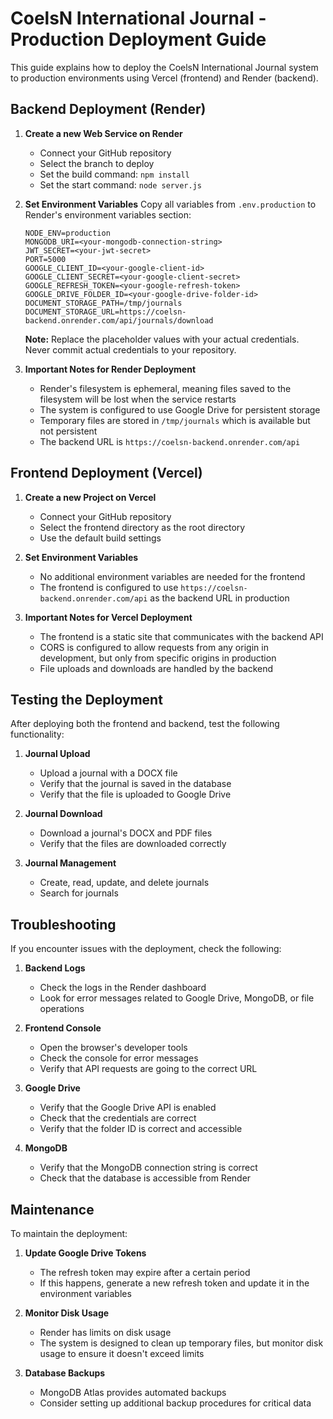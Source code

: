 # CoelsN International Journal - Production Deployment Guide

This guide explains how to deploy the CoelsN International Journal system to production environments using Vercel (frontend) and Render (backend).

## Backend Deployment (Render)

1. **Create a new Web Service on Render**
   - Connect your GitHub repository
   - Select the branch to deploy
   - Set the build command: `npm install`
   - Set the start command: `node server.js`

2. **Set Environment Variables**
   Copy all variables from `.env.production` to Render's environment variables section:

   ```
   NODE_ENV=production
   MONGODB_URI=<your-mongodb-connection-string>
   JWT_SECRET=<your-jwt-secret>
   PORT=5000
   GOOGLE_CLIENT_ID=<your-google-client-id>
   GOOGLE_CLIENT_SECRET=<your-google-client-secret>
   GOOGLE_REFRESH_TOKEN=<your-google-refresh-token>
   GOOGLE_DRIVE_FOLDER_ID=<your-google-drive-folder-id>
   DOCUMENT_STORAGE_PATH=/tmp/journals
   DOCUMENT_STORAGE_URL=https://coelsn-backend.onrender.com/api/journals/download
   ```

   **Note:** Replace the placeholder values with your actual credentials. Never commit actual credentials to your repository.

3. **Important Notes for Render Deployment**
   - Render's filesystem is ephemeral, meaning files saved to the filesystem will be lost when the service restarts
   - The system is configured to use Google Drive for persistent storage
   - Temporary files are stored in `/tmp/journals` which is available but not persistent
   - The backend URL is `https://coelsn-backend.onrender.com/api`

## Frontend Deployment (Vercel)

1. **Create a new Project on Vercel**
   - Connect your GitHub repository
   - Select the frontend directory as the root directory
   - Use the default build settings

2. **Set Environment Variables**
   - No additional environment variables are needed for the frontend
   - The frontend is configured to use `https://coelsn-backend.onrender.com/api` as the backend URL in production

3. **Important Notes for Vercel Deployment**
   - The frontend is a static site that communicates with the backend API
   - CORS is configured to allow requests from any origin in development, but only from specific origins in production
   - File uploads and downloads are handled by the backend

## Testing the Deployment

After deploying both the frontend and backend, test the following functionality:

1. **Journal Upload**
   - Upload a journal with a DOCX file
   - Verify that the journal is saved in the database
   - Verify that the file is uploaded to Google Drive

2. **Journal Download**
   - Download a journal's DOCX and PDF files
   - Verify that the files are downloaded correctly

3. **Journal Management**
   - Create, read, update, and delete journals
   - Search for journals

## Troubleshooting

If you encounter issues with the deployment, check the following:

1. **Backend Logs**
   - Check the logs in the Render dashboard
   - Look for error messages related to Google Drive, MongoDB, or file operations

2. **Frontend Console**
   - Open the browser's developer tools
   - Check the console for error messages
   - Verify that API requests are going to the correct URL

3. **Google Drive**
   - Verify that the Google Drive API is enabled
   - Check that the credentials are correct
   - Verify that the folder ID is correct and accessible

4. **MongoDB**
   - Verify that the MongoDB connection string is correct
   - Check that the database is accessible from Render

## Maintenance

To maintain the deployment:

1. **Update Google Drive Tokens**
   - The refresh token may expire after a certain period
   - If this happens, generate a new refresh token and update it in the environment variables

2. **Monitor Disk Usage**
   - Render has limits on disk usage
   - The system is designed to clean up temporary files, but monitor disk usage to ensure it doesn't exceed limits

3. **Database Backups**
   - MongoDB Atlas provides automated backups
   - Consider setting up additional backup procedures for critical data
